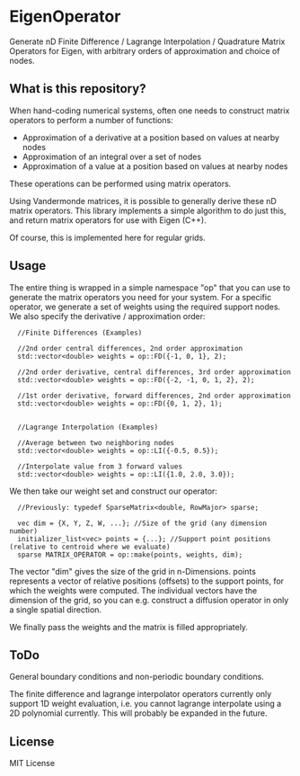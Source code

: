 # EigenOperator
Generate nD Finite Difference / Lagrange Interpolation / Quadrature Matrix Operators for Eigen, with arbitrary orders of approximation and choice of nodes.

## What is this repository?

When hand-coding numerical systems, often one needs to construct matrix operators to perform a number of functions:
- Approximation of a derivative at a position based on values at nearby nodes
- Approximation of an integral over a set of nodes
- Approximation of a value at a position based on values at nearby nodes

These operations can be performed using matrix operators.

Using Vandermonde matrices, it is possible to generally derive these nD matrix operators. This library implements a simple algorithm to do just this, and return matrix operators for use with Eigen (C++).

Of course, this is implemented here for regular grids.

## Usage

The entire thing is wrapped in a simple namespace "op" that you can use to generate the matrix operators you need for your system. For a specific operator, we generate a set of weights using the required support nodes. We also specify the derivative / approximation order:

      //Finite Differences (Examples)
      
      //2nd order central differences, 2nd order approximation
      std::vector<double> weights = op::FD({-1, 0, 1}, 2);
      
      //2nd order derivative, central differences, 3rd order approximation
      std::vector<double> weights = op::FD({-2, -1, 0, 1, 2}, 2);
      
      //1st order derivative, forward differences, 2nd order approximation 
      std::vector<double> weights = op::FD({0, 1, 2}, 1);
      
      
      //Lagrange Interpolation (Examples)
      
      //Average between two neighboring nodes
      std::vector<double> weights = op::LI({-0.5, 0.5});
      
      //Interpolate value from 3 forward values
      std::vector<double> weights = op::LI({1.0, 2.0, 3.0});
      
We then take our weight set and construct our operator:

      //Previously: typedef SparseMatrix<double, RowMajor> sparse;

      vec dim = {X, Y, Z, W, ...}; //Size of the grid (any dimension number)
      initializer_list<vec> points = {...}; //Support point positions (relative to centroid where we evaluate)
      sparse MATRIX_OPERATOR = op::make(points, weights, dim);
    
The vector "dim" gives the size of the grid in n-Dimensions. points represents a vector of relative positions (offsets) to the support points, for which the weights were computed. The individual vectors have the dimension of the grid, so you can e.g. construct a diffusion operator in only a single spatial direction.

We finally pass the weights and the matrix is filled appropriately.

## ToDo
General boundary conditions and non-periodic boundary conditions.

The finite difference and lagrange interpolator operators currently only support 1D weight evaluation, i.e. you cannot lagrange interpolate using a 2D polynomial currently. This will probably be expanded in the future.

## License
MIT License
